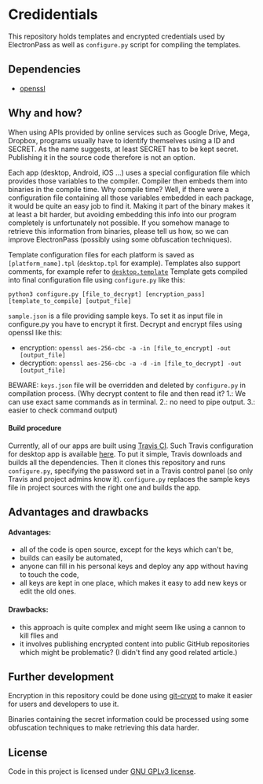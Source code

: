 # Credidentials
This repository holds templates and encrypted credentials used by ElectronPass as well as `configure.py` script for compiling the templates.

## Dependencies
- [openssl](https://www.openssl.org/)


## Why and how?
When using  APIs provided by online services such as Google Drive, Mega, Dropbox, programs usually have to identify themselves using a ID and SECRET. As the name suggests, at least SECRET has to be kept secret. Publishing it in the source code therefore is not an option.

Each app (desktop, Android, iOS ...) uses a special configuration file which provides those variables to the compiler. Compiler then embeds them into binaries in the compile time. Why compile time? Well, if there were a configuration file containing all those variables embedded in each package, it would be quite an easy job to find it. Making it part of the binary makes it at least a bit harder, but avoiding embedding this info into our program completely is unfortunately not possible. If you somehow manage to retrieve this information from binaries, please tell us how, so we can improve ElectronPass (possibly using some obfuscation techniques).

Template configuration files for each platform is saved as `[platform_name].tpl` (`desktop.tpl` for example). Templates also support comments, for example refer to [`desktop.template`](https://github.com/electronpass/credentials/blob/master/desktop.tpl) Template gets compiled into final configuration file using `configure.py` like this:

    python3 configure.py [file_to_decrypt] [encryption_pass] [template_to_compile] [output_file]

`sample.json` is a file providing sample keys. To set it as input file in configure.py you have to encrypt it first. Decrypt and encrypt files using openssl like this:
- encryption: `openssl aes-256-cbc -a -in [file_to_encrypt] -out [output_file]`
- decryption: `openssl aes-256-cbc -a -d -in [file_to_decrypt] -out [output_file]`

BEWARE: `keys.json` file will be overridden and deleted by `configure.py` in compilation process. (Why decrypt content to file and then read it? 1.: We can use exact same commands as in terminal. 2.: no need to pipe output. 3.: easier to check command output)

#### Build procedure
Currently, all of our apps are built using [Travis CI](https://travis-ci.org/). Such Travis configuration for desktop app is available [here](https://github.com/electronpass/electronpass-desktop/blob/master/.travis.yml). To put it simple, Travis downloads and builds all the dependencies. Then it clones this repository and runs `configure.py`, specifying the password set in a Travis control panel (so only Travis and project admins know it). `configure.py` replaces the sample keys file in project sources with the right one and builds the app.

## Advantages and drawbacks
#### Advantages:
- all of the code is open source, except for the keys which can't be,
- builds can easily be automated,
- anyone can fill in his personal keys and deploy any app without having to touch the code,
- all keys are kept in one place, which makes it easy to add new keys or edit the old ones.

#### Drawbacks:
- this approach is quite complex and might seem like using a cannon to kill flies and
- it involves publishing encrypted content into public GitHub repositories which might be problematic? (I didn't find any good related article.)

## Further development
Encryption in this repository could be done using [git-crypt](https://github.com/AGWA/git-crypt) to make it easier for users and developers to use it.

Binaries containing the secret information could be processed using some obfuscation techniques to make retrieving this data harder.

## License
Code in this project is licensed under [GNU GPLv3 license](https://github.com/electronpass/credentials/blob/master/LICENSE).
